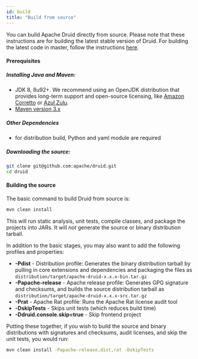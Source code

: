 ```yaml
---
id: build
title: "Build from source"
---
```


<!--
  ~ Licensed to the Apache Software Foundation (ASF) under one
  ~ or more contributor license agreements.  See the NOTICE file
  ~ distributed with this work for additional information
  ~ regarding copyright ownership.  The ASF licenses this file
  ~ to you under the Apache License, Version 2.0 (the
  ~ "License"); you may not use this file except in compliance
  ~ with the License.  You may obtain a copy of the License at
  ~
  ~   http://www.apache.org/licenses/LICENSE-2.0
  ~
  ~ Unless required by applicable law or agreed to in writing,
  ~ software distributed under the License is distributed on an
  ~ "AS IS" BASIS, WITHOUT WARRANTIES OR CONDITIONS OF ANY
  ~ KIND, either express or implied.  See the License for the
  ~ specific language governing permissions and limitations
  ~ under the License.
  -->


You can build Apache Druid directly from source. Please note that these instructions are for building the latest stable version of Druid.
For building the latest code in master, follow the instructions [here](https://github.com/apache/druid/blob/master/docs/development/build.md).


#### Prerequisites

##### Installing Java and Maven:
- JDK 8, 8u92+. We recommend using an OpenJDK distribution that provides long-term support and open-source licensing,
  like [Amazon Corretto](https://aws.amazon.com/corretto/) or [Azul Zulu](https://www.azul.com/downloads/zulu/).
- [Maven version 3.x](http://maven.apache.org/download.cgi)

##### Other Dependencies
- for distribution build, Python and yaml module are required


##### Downloading the source:

```bash
git clone git@github.com:apache/druid.git
cd druid
```


#### Building the source

The basic command to build Druid from source is:

```bash
mvn clean install
```

This will run static analysis, unit tests, compile classes, and package the projects into JARs. It will _not_ generate the source or binary distribution tarball.

In addition to the basic stages, you may also want to add the following profiles and properties:

- **-Pdist** - Distribution profile: Generates the binary distribution tarball by pulling in core extensions and dependencies and packaging the files as `distribution/target/apache-druid-x.x.x-bin.tar.gz`
- **-Papache-release** - Apache release profile: Generates GPG signature and checksums, and builds the source distribution tarball as `distribution/target/apache-druid-x.x.x-src.tar.gz`
- **-Prat** - Apache Rat profile: Runs the Apache Rat license audit tool
- **-DskipTests** - Skips unit tests (which reduces build time)
- **-Ddruid.console.skip=true** - Skip frontend project

Putting these together, if you wish to build the source and binary distributions with signatures and checksums, audit licenses, and skip the unit tests, you would run:

```bash
mvn clean install -Papache-release,dist,rat -DskipTests
```
